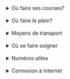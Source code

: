 <details>
<summary>Où faire ses courses?</summary>

- **CASINO shop (10min à pied)**  
2, grand rue
68230 TURCKHEIM  
_Horaires : Du Lundi au vendredi : 07:00 - 12:30 / 14:30 - 19:00 Samedi : 08:00 - 18:00_

- **SIMPLY Market**  
1, Faubourg des Vosges 68920 WINTZENHEIM  
_Horaires : Du Lundi au Samedi : 08h00 - 20h30_

- **E.LECLERC**  
12, rue Hertzog
68124 LOGELBACH/WINTZENHEIM  
_Horaires : Du Lundi au vendredi: 08h30 - 20h30 Samedi: 08h30 - 20h00_

- **CORA**  
Zone commerciale du Buhlfeld Houssen 68125 HOUSSEN COLMAR  
_Horaires : Du Lundi au vendredi: 08h30 - 21h00 Samedi: 08h30 - 20h00_

- **UNIS VERS BIO magasin BIOCOOP**  
36, route d’EGUISHEIM
68040 INGERSHEIM  
_Horaires : Du Lundi au samedi: 09h00 - 19h00_

- **SUPER U MUNSTER**  
Zone industrielle 68140 MUNSTER  
_Horaires : Du Lundi au jeudi: 08h00 - 19h30, Vendredi: 08h00 - 20h00, Samedi: 08h30 - 20h00_

</details>

<br />

<details>
<summary>Où faire le plein?</summary>

- **SIMPLY market**  
1, Faubourg des Vosges 68920  
_WINTZENHEIM UNIQUEMENT CB 24h/24_

- **E.LECLERC**  
12, rue Hertzog
68124 LOGELBACH/WINTZENHEIM  
_Horaires : Du Lundi au Samedi: 08h30 - 18h00 CB 24h/24h_

- **CORA**  
Zone commerciale du Buhlfeld Houssen 68125 HOUSSEN COLMAR  
_Horaires : Du Lundi au samedi: 08h30 -18h00 CB 24h/24h_

</details>

<br />

<details>
<summary>Moyens de transport</summary>

De nombreux moyens de transports sont à votre disposition dans la vicinité du gîte.

- **Le bus Trace** dessert l’arrêt Tuileries, situé à 3min du gîte.  
La ligne de bus 8 traverse Colmar, jusqu’en son centre, et dispose d’un bus toutes les heures.
- **La gare de Turckheim** située au centre de Turckheim dispose aussi de nombreux trains qui desservent Colmar. Il est facile de rejoindre Strasbourg par exemple, ou d’autres villes notoires de la région.
 
</details>

<br />

<details>
<summary>Où se faire soigner</summary>

- **Médecin généraliste, Turckheim**  
**Mr et Mme BUCHELIN**  
5a place de la République 68230 TURCKHEIM  
Consulte les nourrissons, les enfants et adultes. Consultations AVEC RDV le lundi matin, mercredi et vendredi après-midi.
_Consultations SANS RDV Mardi 16-19h, Mercredi et Vendredi 8h30-12h, Samedi 8h30-10h en alternance._

- **Hôpital Pasteur de Colmar**  
39, avenue de la Liberté
68000 COLMAR  
_Urgence 24h/24h_

</details>

<br />

<details>
<summary>Numéros utiles</summary>

- **15** : SAMU
- **17** : Police Secours
- **18** : Sapeurs Pompiers
- **112** : Numéro d’appel d’urgence Européen
- **114** : Numéro d'appel d'urgence pour les personnes sourdes et malentendantes

</details>

<br />

<details>

<summary>Connexion à internet</summary>

Les gîtes disposent d'une connexion internet très haut débit.

N'hésitez pas à nous demander pour y avoir accès.

**La connexion internet doit être utilisée de façon responsable, et dans les limites de la légalité.**

</details>